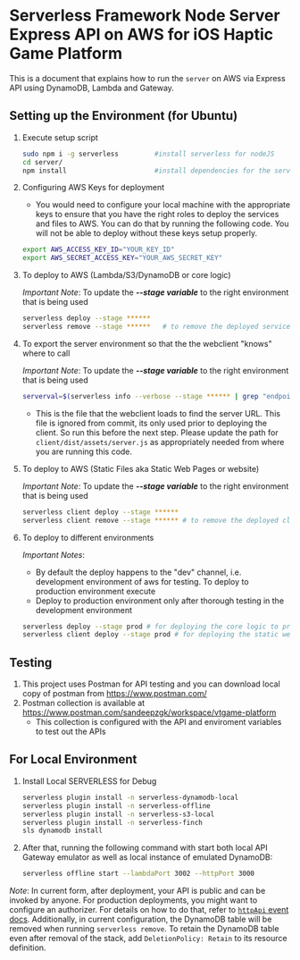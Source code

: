 <!--
title: 'Serverless Framework Node Express API service backed by DynamoDB on AWS'
description: 'This is a document that explains how to run the ```server``` on AWS via Express API using DynamoDB, Lambda and Gateway.'
layout: Doc
framework: v3
platform: AWS
language: nodeJS
priority: 1
authorLink: 'https://www.skoll.me'
authorName: 'Sandeep K and Yang C'
-->

# Serverless Framework Node Server Express API on AWS for iOS Haptic Game Platform

This is a document that explains how to run the ```server``` on AWS via Express API using DynamoDB, Lambda and Gateway.


## Setting up the Environment (for Ubuntu)
1.  Execute setup script
    ```bash 
    sudo npm i -g serverless         #install serverless for nodeJS
    cd server/                      
    npm install                      #install dependencies for the server from package.json
    ```
2. Configuring AWS Keys for deployment

    * You would need to configure your local machine with the appropriate keys to ensure that you have the right roles to deploy the services and files to AWS. You can do that by running the following code. You will not be able to deploy without these keys setup properly.

    ```bash
    export AWS_ACCESS_KEY_ID="YOUR_KEY_ID"
    export AWS_SECRET_ACCESS_KEY="YOUR_AWS_SECRET_KEY"
    ```

3. To deploy to AWS (Lambda/S3/DynamoDB or core logic)

    _Important Note_: To update the **_--stage variable_** to the right environment that is being used
    ```bash 
    serverless deploy --stage ******
    serverless remove --stage ******   # to remove the deployed services
    ```
    
4. To export the server environment so that the the webclient "knows" where to call 

    _Important Note_: To update the **_--stage variable_** to the right environment that is being used
    ```bash
    serverval=$(serverless info --verbose --stage ****** | grep "endpoint" | grep -P 'http.*' --only-matching) && echo "let lambdaServer=\""$serverval"\"" > client/dist/assets/server.js
    ```
    - This is the file that the webclient loads to find the server URL. This file is ignored from commit, its only used prior to deploying the client. So run this before the next step. Please update the path for ```client/dist/assets/server.js``` as appropriately needed from where you are running this code. 


5. To deploy to AWS (Static Files aka Static Web Pages or website)

    _Important Note_: To update the **_--stage variable_** to the right environment that is being used
    ```bash 
    serverless client deploy --stage ******
    serverless client remove --stage ****** # to remove the deployed client
    ```


6. To deploy to different environments

    _Important Notes_: 
    * By default the deploy happens to the "dev" channel, i.e. development environment of aws for testing. To deploy to production environment execute 
    * Deploy to production environment only after thorough testing in the development environment

    ```bash
    serverless deploy --stage prod # for deploying the core logic to production environment, the DB, Lambda, S3 buckets are all different for this environment
    serverless client deploy --stage prod # for deploying the static website to production environment. 
    ```

## Testing
1. This project uses Postman for API testing and you can download local copy of postman from https://www.postman.com/
2. Postman collection is available at https://www.postman.com/sandeepzgk/workspace/vtgame-platform    
    * This collection is configured with the API and enviroment variables to test out the APIs

## For Local Environment    
1. Install Local SERVERLESS for Debug
    ```bash
    serverless plugin install -n serverless-dynamodb-local
    serverless plugin install -n serverless-offline
    serverless plugin install -n serverless-s3-local
    serverless plugin install -n serverless-finch
    sls dynamodb install
    ```
2. After that, running the following command with start both local API Gateway emulator as well as local instance of emulated DynamoDB:
    ```bash
    serverless offline start --lambdaPort 3002 --httpPort 3000
    ```

_Note_: In current form, after deployment, your API is public and can be invoked by anyone. For production deployments, you might want to configure an authorizer. For details on how to do that, refer to [`httpApi` event docs](https://www.serverless.com/framework/docs/providers/aws/events/http-api/). Additionally, in current configuration, the DynamoDB table will be removed when running `serverless remove`. To retain the DynamoDB table even after removal of the stack, add `DeletionPolicy: Retain` to its resource definition.
